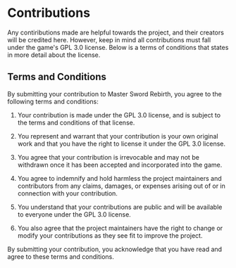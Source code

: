 # Contributions
Any contiributions made are helpful towards the project, and their creators will be credited here. However, keep in mind all contributions must fall under the game's GPL 3.0 license. Below is a terms of conditions that states in more detail about the license.

## Terms and Conditions
By submitting your contribution to Master Sword Rebirth, you agree to the following terms and conditions:
 
1. Your contribution is made under the GPL 3.0 license, and is subject to the terms and conditions of that license.
 
2. You represent and warrant that your contribution is your own original work and that you have the right to license it under the GPL 3.0 license.
 
3. You agree that your contribution is irrevocable and may not be withdrawn once it has been accepted and incorporated into the game.
 
4. You agree to indemnify and hold harmless the project maintainers and contributors from any claims, damages, or expenses arising out of or in connection with your contribution.
 
5. You understand that your contributions are public and will be available to everyone under the GPL 3.0 license.
 
6. You also agree that the project maintainers have the right to change or modify your contributions as they see fit to improve the project.
 
By submitting your contribution, you acknowledge that you have read and agree to these terms and conditions.